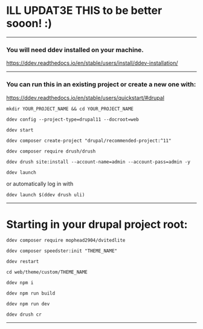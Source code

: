 # ILL UPDAT3E THIS to be better sooon! :)


-------------------------------



### You will need ddev installed on your machine.
https://ddev.readthedocs.io/en/stable/users/install/ddev-installation/


-------------------------------



### You can run this in an existing project or create a new one with:
https://ddev.readthedocs.io/en/stable/users/quickstart/#drupal

```mkdir YOUR_PROJECT_NAME && cd YOUR_PROJECT_NAME```

```ddev config --project-type=drupal11 --docroot=web```

```ddev start```

```ddev composer create-project "drupal/recommended-project:^11"```

```ddev composer require drush/drush```

```ddev drush site:install --account-name=admin --account-pass=admin -y```

```ddev launch```

or automatically log in with

```ddev launch $(ddev drush uli)```


-------------------------------


# Starting in your drupal project root:

```ddev composer require mophead2904/dvitedlite```

```ddev composer speedster:init "THEME_NAME"```

```ddev restart```

```cd web/theme/custom/THEME_NAME```

```ddev npm i```

```ddev npm run build```

```ddev npm run dev```

```ddev drush cr```


-------------------------------
